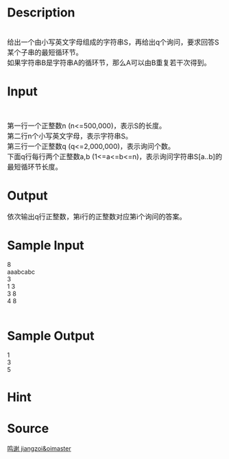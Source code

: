 
# Description

<div class="content"><p><span style="font-size: medium"><br/>
给出一个由小写英文字母组成的字符串S，再给出q个询问，要求回答S某个子串的最短循环节。<br/>
如果字符串B是字符串A的循环节，那么A可以由B重复若干次得到。</span></p></div>

# Input

<div class="content"><p> </p>
<p><span style="font-size: medium">第一行一个正整数n (n&lt;=500,000)，表示S的长度。<br/>
第二行n个小写英文字母，表示字符串S。<br/>
第三行一个正整数q (q&lt;=2,000,000)，表示询问个数。<br/>
下面q行每行两个正整数a,b (1&lt;=a&lt;=b&lt;=n)，表示询问字符串S[a..b]的最短循环节长度。</span></p>
<p></p></div>

# Output

<div class="content"><p><span style="font-size: medium">依次输出q行正整数，第i行的正整数对应第i个询问的答案。</span></p>
<p></p></div>

# Sample Input

<div class="content"><span class="sampledata">8<br/>
aaabcabc<br/>
3<br/>
1 3<br/>
3 8<br/>
4 8<br/>
<br/>
</span></div>

# Sample Output

<div class="content"><span class="sampledata">1<br/>
3<br/>
5</span></div>

# Hint

<div class="content"><p></p></div>

# Source

<div class="content"><p><a href="problemset.php?search=鸣谢 jiangzoi&amp;oimaster">鸣谢 jiangzoi&amp;oimaster</a></p></div>

